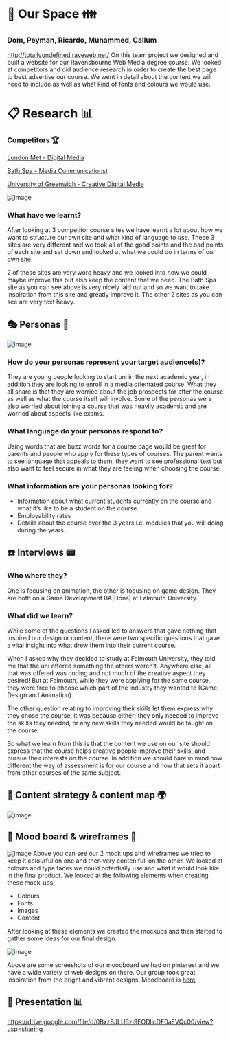 #  :two_men_holding_hands: Our Space :family:
### Dom, Peyman, Ricardo, Muhammed, Callum
http://totallyundefined.raveweb.net/
On this team project we designed and built a website for our Ravensbourne Web Media degree course. We looked at competitors and did audience research in order to create the best page to best advertise our course. We went in detail about the content we will need to include as well as what kind of fonts and colours we would use.

# :clipboard: Research :bar_chart:  

### Competitors :trophy:

[London Met - Digital Media](http://www.londonmet.ac.uk/courses/undergraduate/digital-media---ba-hons/)

[Bath Spa - Media Communications)](https://www.bathspa.ac.uk/courses/ug-media-communications/)

[University of Greenwich - Creative Digital Media](http://www.gre.ac.uk/ug/ach/g403)

![image](http://i.imgur.com/yj2vMER.jpg)

### What have we learnt?

After looking at 3 competitor course sites we have learnt a lot about how we want to structure our own site and what kind of language to use. These 3 sites are very different and we took all of the good points and the bad points of each site and sat down and looked at what we could do in terms of our own site.

2 of these sites are very word heavy and we looked into how we could maybe improve this but also keep the content that we need. The Bath Spa site as you can see above is very nicely laid out and so we want to take inspiration from this site and greatly improve it. The other 2 sites as you can see are very text heavy.

## :performing_arts: Personas :boy:
![image](http://i.imgur.com/JV8K0I1.jpg)

### How do your personas represent your target audience(s)?

They are young people looking to start uni in the next academic year, in addition they are looking to enroll in a media orientated course. What they all share is that they are worried about the job prospects for after the course as well as what the course itself will involve. Some of the personas were also worried about joining a course that was heavily academic and are worried about aspects like exams.

### What language do your personas respond to?

Using words that are buzz words for a course page would be great for parents and people who apply for these types of courses. The parent wants to see language that appeals to them, they want to see professional text but also want to feel secure in what they are feeling when choosing the course.

### What information are your personas looking for?

- Information about what current students currently on the course and what it’s like to be a student on the course.
- Employability rates
- Details about the course over the 3 years i.e. modules that you will doing during the years.


## :telephone: Interviews :pager:

### Who where they?

One is focusing on animation, the other is focusing on game design. They are both on a Game Development BA(Hons) at Falmouth University.

### What did we learn?

While some of the questions I asked led to answers that gave nothing that inspired our design or content, there were two specific questions that gave a vital insight into what drew them into their current course.

When I asked why they decided to study at Falmouth University, they told me that the uni offered something the others weren't. Anywhere else, all that was offered was coding and not much of the creative aspect they desired! But at Falmouth, while they were applying for the same course, they were free to choose which part of the industry they wanted to (Game Design and Animation).

The other question relating to improving their skills let them express why they chose the course, it was because either; they only needed to improve the skills they needed, or any new skills they needed would be taught on the course.

So what we learn from this is that the content we use on our site should express that the course helps creative people improve their skills, and pursue their interests on the course. In addition we should bare in mind how different the way of assessment is for our course and how that sets it apart from other courses of the same subject.


## :memo: Content strategy & content map :earth_africa:

![image](http://i.imgur.com/gKN5bzt.jpg)

## :moyai: Mood board & wireframes :bookmark_tabs:

![image](http://i.imgur.com/2X7tPor.jpg)
Above you can see our 2 mock ups and wireframes we tried to keep it colourful on one and then very conten full on the other. We looked at colours and type faces we could potentially use and what it would look like in the final product. We looked at the following elements when creating these mock-ups;

- Colours
- Fonts
- Images
- Content

After looking at these elements we created the mockups and then started to gather some ideas for our final design.


![image](http://i.imgur.com/9FdHkxt.jpg)

Above are some screeshots of our moodboard we had on pinterest and we have a wide variety of web designs on there. Our group took great inspiration from the bright and vibrant designs. Moodboard is [here](https://uk.pinterest.com/domonicbishop/web-media-site/)


##  :page_facing_up: Presentation :bar_chart:
https://drive.google.com/file/d/0Bxz8JLU6zi9EODlicDF0aEVQc00/view?usp=sharing
